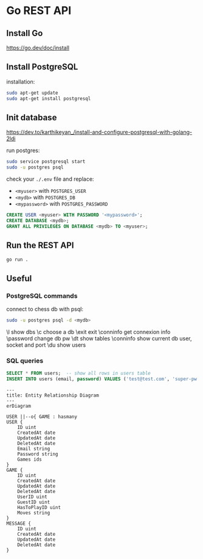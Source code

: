 # Go REST API

## Install Go
https://go.dev/doc/install

## Install PostgreSQL

installation:
```bash
sudo apt-get update
sudo apt-get install postgresql
```

## Init database
https://dev.to/karthikeyan_/install-and-configure-postgresql-with-golang-2ldi

run postgres:
```bash
sudo service postgresql start
sudo -u postgres psql
```

check your `./.env` file and replace:
- `<myuser>` with `POSTGRES_USER`
- `<mydb>` with `POSTGRES_DB`
- `<mypassword>` with `POSTGRES_PASSWORD`

```sql
CREATE USER <myuser> WITH PASSWORD '<mypassword>';
CREATE DATABASE <mydb>;
GRANT ALL PRIVILEGES ON DATABASE <mydb> TO <myuser>;
```

## Run the REST API
```bash
go run .
```

## Useful

### PostgreSQL commands 

connect to chess db with psql:
```bash
sudo -u postgres psql -d <mydb>
```

\l                  show dbs
\c <dbname>         choose a db
\exit               exit
\conninfo           get connexion info
\password <dbname>  change db pw
\dt                 show tables
\conninfo           show current db user, socket and port
\du                 show users

### SQL queries

```sql
SELECT * FROM users;  -- show all rows in users table
INSERT INTO users (email, password) VALUES ('test@test.com', 'super-pw');
```

```mermaid
---
title: Entity Relationship Diagram
---
erDiagram

USER ||--o{ GAME : hasmany
USER {
    ID uint
    CreatedAt date
    UpdatedAt date
    DeletedAt date
    Email string
    Password string
    Games ids
}
GAME {
    ID uint
    CreatedAt date
    UpdatedAt date
    DeletedAt date
    UserID uint
    GuestID uint
    HasToPlayID uint
    Moves string
}
MESSAGE {
    ID uint
    CreatedAt date
    UpdatedAt date
    DeletedAt date
}
```
